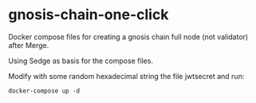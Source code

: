 # gnosis-chain-one-click

Docker compose files for creating a gnosis chain full node (not validator) after Merge.

Using Sedge as basis for the compose files.

Modify with some random hexadecimal string the file jwtsecret and run:

```
docker-compose up -d
```
